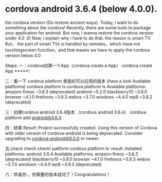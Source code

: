 # cordova android 3.6.4 (below 4.0.0).
the cordova version (Do restore ancient ways).
Today, i want to do something about the cordova! 
Recently, there are some tools to package your application for android.
But now, i wanna restore the cordova version under 4.0 .0!
Now, i explain why i have to do that. 
the reason is smart TV. 
But， the part of smart TVs is handled by remotes，which have not touchingscreen function，and that means we have to apply the cordova version below 4.0

Steps:
一：cordova创建一个App（cordova create a App） 
cordova create App *****!


二：看一下 cordova platform 里面的可以应用的版本 (have a look Available platforms) 
cordova platform ls
cordova platform ls Available platforms: 
amazon-fireos ~3.6.3 (deprecated) 
android ~5.2.0 blackberry10 ~3.8.0 
browser ~4.1.0 firefoxos ~3.6.3 
webos ~3.7.0 
windows ~4.4.0 
wp8 ~3.8.2 (deprecated)


三：创建cordova android 3.6.4版本 （cordova android 3.6.4） 
cordova platform add android@3.6.4

四：结果 Result:
Project successfully created.
Using this version of Cordova with older version of cordova-android is being deprecated. Consider upgrading to cordova-android@5.0.0 or newer.

五:check check check! 
paltform cordova platform ls: 
result: Installed platforms: android 3.6.4 Available platforms: amazon-fireos ~3.6.3 (deprecated) blackberry10 ~3.8.0 browser ~4.1.0 firefoxos ~3.6.3 webos ~3.7.0 windows ~4.4.0 wp8 ~3.8.2 (deprecated)


六：恭喜你 。你需要的版本成功了！Congratulations！
